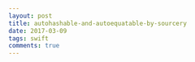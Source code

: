 ```yaml
---
layout: post
title: autohashable-and-autoequatable-by-sourcery
date: 2017-03-09
tags: swift
comments: true
---
```



